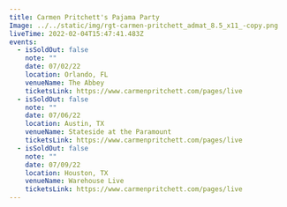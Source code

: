 ```yaml
---
title: Carmen Pritchett's Pajama Party
Image: ../../static/img/rgt-carmen-pritchett_admat_8.5_x11_-copy.png
liveTime: 2022-02-04T15:47:41.483Z
events:
  - isSoldOut: false
    note: ""
    date: 07/02/22
    location: Orlando, FL
    venueName: The Abbey
    ticketsLink: https://www.carmenpritchett.com/pages/live
  - isSoldOut: false
    note: ""
    date: 07/06/22
    location: Austin, TX
    venueName: Stateside at the Paramount
    ticketsLink: https://www.carmenpritchett.com/pages/live
  - isSoldOut: false
    note: ""
    date: 07/09/22
    location: Houston, TX
    venueName: Warehouse Live
    ticketsLink: https://www.carmenpritchett.com/pages/live
---
```

